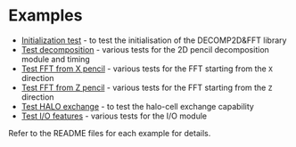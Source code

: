 # Examples

- [Initialization test](init_test)         - to test the initialisation of the DECOMP2D&FFT library
- [Test decomposition](test2d)             - various tests for the 2D pencil decomposition module and timing 
- [Test FFT from X pencil](fft_physical_x) - various tests for the FFT starting from the ``X`` direction 
- [Test FFT from Z pencil](fft_physical_z) - various tests for the FFT starting from the ``Z`` direction 
- [Test HALO exchange](halo_test)          - to test the halo-cell exchange capability
- [Test I/O features](io_test)             - various tests for the I/O module

Refer to the README files for each example for details.
